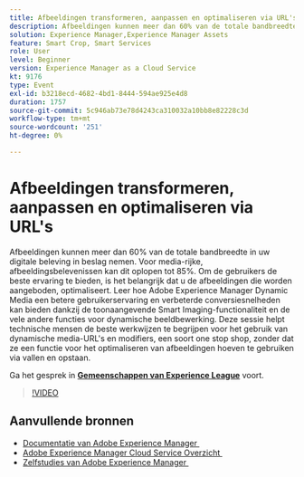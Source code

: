 ```yaml
---
title: Afbeeldingen transformeren, aanpassen en optimaliseren via URL's
description: Afbeeldingen kunnen meer dan 60% van de totale bandbreedte in uw digitale beleving in beslag nemen. Voor media-rijke, afbeeldingsbelevenissen kan dit oplopen tot 85%. Om de gebruikers de beste ervaring te bieden, is het belangrijk dat u de afbeeldingen die worden aangeboden, optimaliseert. Leer hoe Adobe Experience Manager Dynamic Media een betere gebruikerservaring en verbeterde conversiesnelheden kan bieden dankzij de toonaangevende Smart Imaging-functionaliteit en de vele andere functies voor dynamische beeldbewerking. Deze sessie helpt technische mensen de beste werkwijzen te begrijpen voor het gebruik van dynamische media-URL's en modifiers, een soort one stop shop, zonder dat ze een functie voor het optimaliseren van afbeeldingen hoeven te gebruiken via vallen en opstaan.
solution: Experience Manager,Experience Manager Assets
feature: Smart Crop, Smart Services
role: User
level: Beginner
version: Experience Manager as a Cloud Service
kt: 9176
type: Event
exl-id: b3218ecd-4682-4bd1-8444-594ae925e4d8
duration: 1757
source-git-commit: 5c946ab73e78d4243ca310032a10bb8e82228c3d
workflow-type: tm+mt
source-wordcount: '251'
ht-degree: 0%

---
```


# Afbeeldingen transformeren, aanpassen en optimaliseren via URL&#39;s

Afbeeldingen kunnen meer dan 60% van de totale bandbreedte in uw digitale beleving in beslag nemen. Voor media-rijke, afbeeldingsbelevenissen kan dit oplopen tot 85%. Om de gebruikers de beste ervaring te bieden, is het belangrijk dat u de afbeeldingen die worden aangeboden, optimaliseert. Leer hoe Adobe Experience Manager Dynamic Media een betere gebruikerservaring en verbeterde conversiesnelheden kan bieden dankzij de toonaangevende Smart Imaging-functionaliteit en de vele andere functies voor dynamische beeldbewerking. Deze sessie helpt technische mensen de beste werkwijzen te begrijpen voor het gebruik van dynamische media-URL&#39;s en modifiers, een soort one stop shop, zonder dat ze een functie voor het optimaliseren van afbeeldingen hoeven te gebruiken via vallen en opstaan.

Ga het gesprek in **[Gemeenschappen van Experience League &#x200B;](https://adobe.ly/3F58miP)** voort.

>[!VIDEO](https://video.tv.adobe.com/v/337847/?quality=12&learn=on&hidetitle=true)

## Aanvullende bronnen

- [&#x200B; Documentatie van Adobe Experience Manager &#x200B;](https://experienceleague.adobe.com/docs/experience-manager-cloud-service.html?lang=nl-NL)
- [&#x200B; Adobe Experience Manager Cloud Service Overzicht &#x200B;](https://experienceleague.adobe.com/docs/experience-manager-cloud-service/overview/home.html?lang=nl-NL)
- [&#x200B; Zelfstudies van Adobe Experience Manager &#x200B;](https://experienceleague.adobe.com/docs/experience-manager-tutorials.html?lang=nl-NL)
